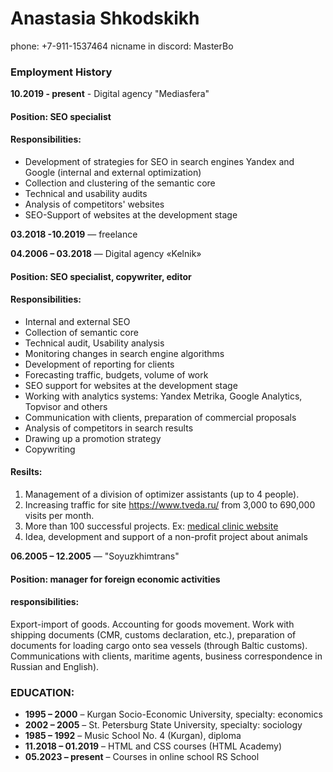 # Anastasia Shkodskikh

phone: +7-911-1537464
nicname in discord: MasterBo

### **Employment History**  

**10.2019 - present** - Digital agency "Mediasfera"

#### Position: SEO specialist

#### Responsibilities: 

* Development of strategies for SEO in search engines Yandex and Google (internal and external optimization)
* Collection and clustering of the semantic core
* Technical and usability audits
* Analysis of competitors' websites
* SEO-Support of websites at the development stage

**03.2018 -10.2019** ― freelance

**04.2006 – 03.2018** ― Digital agency «Kelnik»

#### Position: SEO specialist, copywriter, editor

#### Responsibilities:

* Internal and external SEO
* Collection of semantic core
* Technical audit, Usability analysis
* Monitoring changes in search engine algorithms
* Development of reporting for clients
* Forecasting traffic, budgets, volume of work
* SEO support for websites at the development stage
* Working with analytics systems: Yandex Metrika, Google Analytics, Topvisor and others
* Communication with clients, preparation of commercial proposals
* Analysis of competitors in search results
* Drawing up a promotion strategy
* Copywriting

#### Resilts: 
1. Management of a division of optimizer assistants (up to 4 people).
1. Increasing traffic for site https://www.tveda.ru/ from 3,000 to 690,000 visits per month.
1. More than 100 successful projects. Ex: [medical clinic website](https://www.krasotamed.ru/)
1. Idea, development and support of a non-profit project about animals

**06.2005 – 12.2005** ― "Soyuzkhimtrans"

#### Position:  manager for foreign economic activities

#### responsibilities: 

Export-import of goods. Accounting for goods movement. Work with shipping documents (CMR, customs declaration, etc.), preparation of documents for loading cargo onto sea vessels (through Baltic customs). Communications with clients, maritime agents, business correspondence in Russian and English).

### EDUCATION:

* **1995 – 2000** – Kurgan Socio-Economic University, specialty: economics
* **2002 – 2005** – St. Petersburg State University, specialty: sociology
* **1985 – 1992** – Music School No. 4 (Kurgan), diploma
* **11.2018 – 01.2019** – HTML and CSS courses (HTML Academy)
* **05.2023 – present** – Courses in online school RS School




